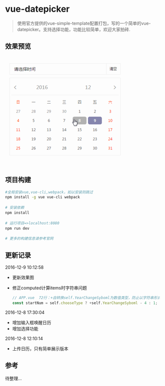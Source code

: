 # vue-datepicker

> 使用官方提供的vue-simple-template配置打包，写的一个简单的vue-datepicker。支持选择功能，功能比较简单，欢迎大家拍砖.

## 效果预览

 ![vue-datepicker](https://github.com/2ue/vue-datepicker/blob/master/src/gifShow/vue-datepicker2.gif)

## 项目构建

``` bash
#全局安装vue,vue-cli,webpack，如以安装则跳过
npm install -g vue vue-cli webpack

# 安装依赖
npm install

# 运行项目=>localhost:8080
npm run dev

# 更多的构建信息请参考官网
```

## 更新记录

2016-12-9 10:12:58

- 更新效果图


- 修正computed计算items时字符串问题

  ``` javascript
  // APP.vue  72行：+自转换self.YearChangeSyboml为数值类型，防止以字符串形式拼接
  const startNum = self.chooseType ? +self.YearChangeSyboml - 4 : 1;
  ```

2016-12-8 17:30:04

- 增加输入框唤醒日历
- 增加选择功能

2016-12-8 12:10:14

- 上传日历，只有简单展示版本

## 参考

待整理...
